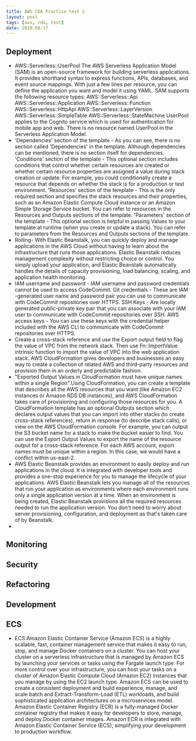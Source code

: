 ```yaml
---
title: AWS CDA Practise test 2
layout: post
tags: [aws, cda, test]
date: 2020-08-17
---
```


## Deployment
- AWS::Serverless::UserPool
The AWS Serverless Application Model (SAM) is an open-source framework for building serverless applications. It provides shorthand syntax to express functions, APIs, databases, and event source mappings. With just a few lines per resource, you can define the application you want and model it using YAML.
SAM supports the following resource types:
AWS::Serverless::Api
AWS::Serverless::Application
AWS::Serverless::Function
AWS::Serverless::HttpApi
AWS::Serverless::LayerVersion
AWS::Serverless::SimpleTable
AWS::Serverless::StateMachine
UserPool applies to the Cognito service which is used for authentication for mobile app and web. There is no resource named UserPool in the Serverless Application Model.
- 'Dependencies' section of the template - As you can see, there is no section called 'Dependencies' in the template. Although dependencies can be mentioned, there is no section itself for dependencies.
'Conditions' section of the template - This optional section includes conditions that control whether certain resources are created or whether certain resource properties are assigned a value during stack creation or update. For example, you could conditionally create a resource that depends on whether the stack is for a production or test environment.
'Resources' section of the template - This is the only required section and specifies the stack resources and their properties, such as an Amazon Elastic Compute Cloud instance or an Amazon Simple Storage Service bucket. You can refer to resources in the Resources and Outputs sections of the template.
'Parameters' section of the template - This optional section is helpful in passing Values to your template at runtime (when you create or update a stack). You can refer to parameters from the Resources and Outputs sections of the template.
- Rolling- With Elastic Beanstalk, you can quickly deploy and manage applications in the AWS Cloud without having to learn about the infrastructure that runs those applications. Elastic Beanstalk reduces management complexity without restricting choice or control. You simply upload your application, and Elastic Beanstalk automatically handles the details of capacity provisioning, load balancing, scaling, and application health monitoring.
- IAM username and password - IAM username and password credentials cannot be used to access CodeCommit.
Git credentials - These are IAM -generated user name and password pair you can use to communicate with CodeCommit repositories over HTTPS.
SSH Keys - Are locally generated public-private key pair that you can associate with your IAM user to communicate with CodeCommit repositories over SSH.
AWS access keys - You can use these keys with the credential helper included with the AWS CLI to communicate with CodeCommit repositories over HTTPS.
- Create a cross-stack reference and use the Export output field to flag the value of VPC from the network stack. Then use Fn::ImportValue intrinsic function to import the value of VPC into the web application stack. AWS CloudFormation gives developers and businesses an easy way to create a collection of related AWS and third-party resources and provision them in an orderly and predictable fashion.
- "Exported Output Values in CloudFormation must have unique names within a single Region".Using CloudFormation, you can create a template that describes all the AWS resources that you want (like Amazon EC2 instances or Amazon RDS DB instances), and AWS CloudFormation takes care of provisioning and configuring those resources for you.
A CloudFormation template has an optional Outputs section which declares output values that you can import into other stacks (to create cross-stack references), return in response (to describe stack calls), or view on the AWS CloudFormation console. For example, you can output the S3 bucket name for a stack to make the bucket easier to find.
You can use the Export Output Values to export the name of the resource output for a cross-stack reference. For each AWS account, export names must be unique within a region. In this case, we would have a conflict within us-east-2.
- AWS Elastic Beanstalk provides an environment to easily deploy and run applications in the cloud. It is integrated with developer tools and provides a one-stop experience for you to manage the lifecycle of your applications.
AWS Elastic Beanstalk lets you manage all of the resources that run your application as environments where each environment runs only a single application version at a time. When an environment is being created, Elastic Beanstalk provisions all the required resources needed to run the application version. You don't need to worry about server provisioning, configuration, and deployment as that's taken care of by Beanstalk.
-
## Monitoring
## Security
## Refactoring
## Development
## ECS
- ECS:Amazon Elastic Container Service (Amazon ECS) is a highly scalable, fast, container management service that makes it easy to run, stop, and manage Docker containers on a cluster. You can host your cluster on a serverless infrastructure that is managed by Amazon ECS by launching your services or tasks using the Fargate launch type. For more control over your infrastructure, you can host your tasks on a cluster of Amazon Elastic Compute Cloud (Amazon EC2) instances that you manage by using the EC2 launch type.
Amazon ECS can be used to create a consistent deployment and build experience, manage, and scale batch and Extract-Transform-Load (ETL) workloads, and build sophisticated application architectures on a microservices model.
Amazon Elastic Container Registry (ECR) is a fully-managed Docker container registry that makes it easy for developers to store, manage, and deploy Docker container images. Amazon ECR is integrated with Amazon Elastic Container Service (ECS), simplifying your development to production workflow.
